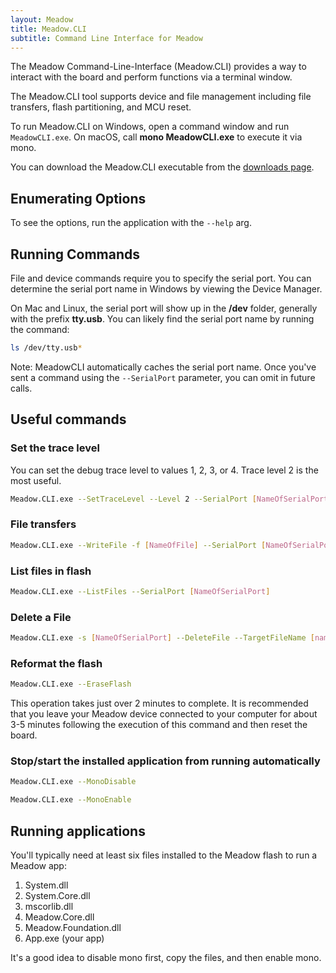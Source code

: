```yaml
---
layout: Meadow
title: Meadow.CLI
subtitle: Command Line Interface for Meadow
---
```


The Meadow Command-Line-Interface (Meadow.CLI) provides a way to interact with the board and perform functions via a terminal window.

The Meadow.CLI tool supports device and file management including file transfers, flash partitioning, and MCU reset.

To run Meadow.CLI on Windows, open a command window and run `MeadowCLI.exe`. On macOS, call **mono MeadowCLI.exe** to execute it via mono.

You can download the Meadow.CLI executable from the [downloads page](/Meadow/Getting_Started/Downloads/). 


## Enumerating Options

To see the options, run the application with the `--help` arg.

## Running Commands 

File and device commands require you to specify the serial port. You can determine the serial port name in Windows by viewing the Device Manager.

On Mac and Linux, the serial port will show up in the **/dev** folder, generally with the prefix **tty.usb**. You can likely find the serial port name by running the command:

```bash
ls /dev/tty.usb*
```

Note: MeadowCLI automatically caches the serial port name. Once you've sent a command using the `--SerialPort` parameter, you can omit in future calls.

## Useful commands

### Set the trace level

You can set the debug trace level to values 1, 2, 3, or 4. Trace level 2 is the most useful.

```bash
Meadow.CLI.exe --SetTraceLevel --Level 2 --SerialPort [NameOfSerialPort]
```

### File transfers

```bash
Meadow.CLI.exe --WriteFile -f [NameOfFile] --SerialPort [NameOfSerialPort]
```

### List files in flash

```bash
Meadow.CLI.exe --ListFiles --SerialPort [NameOfSerialPort]
```

### Delete a File

```bash
Meadow.CLI.exe -s [NameOfSerialPort] --DeleteFile --TargetFileName [nameOfFile]
```

### Reformat the flash

```bash
Meadow.CLI.exe --EraseFlash
```

This operation takes just over 2 minutes to complete.  It is recommended that you leave your Meadow device connected to your computer for about 3-5 minutes following the execution of this command and then reset the board.

### Stop/start the installed application from running automatically

```bash
Meadow.CLI.exe --MonoDisable
```

```bash
Meadow.CLI.exe --MonoEnable
```

## Running applications 

You'll typically need at least six files installed to the Meadow flash to run a Meadow app:
1. System.dll
2. System.Core.dll
3. mscorlib.dll
4. Meadow.Core.dll
5. Meadow.Foundation.dll
6. App.exe (your app)

It's a good idea to disable mono first, copy the files, and then enable mono.
